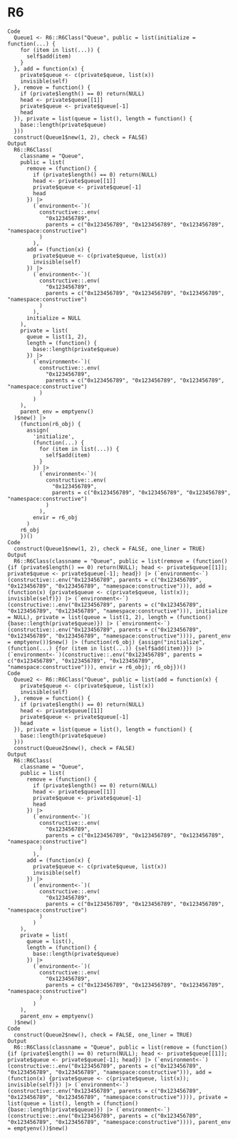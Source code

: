 # R6

    Code
      Queue1 <- R6::R6Class("Queue", public = list(initialize = function(...) {
        for (item in list(...)) {
          self$add(item)
        }
      }, add = function(x) {
        private$queue <- c(private$queue, list(x))
        invisible(self)
      }, remove = function() {
        if (private$length() == 0) return(NULL)
        head <- private$queue[[1]]
        private$queue <- private$queue[-1]
        head
      }), private = list(queue = list(), length = function() {
        base::length(private$queue)
      }))
      construct(Queue1$new(1, 2), check = FALSE)
    Output
      R6::R6Class(
        classname = "Queue",
        public = list(
          remove = (function() {
            if (private$length() == 0) return(NULL)
            head <- private$queue[[1]]
            private$queue <- private$queue[-1]
            head
          }) |>
            (`environment<-`)(
              constructive::.env(
                "0x123456789",
                parents = c("0x123456789", "0x123456789", "0x123456789", "namespace:constructive")
              )
            ),
          add = (function(x) {
            private$queue <- c(private$queue, list(x))
            invisible(self)
          }) |>
            (`environment<-`)(
              constructive::.env(
                "0x123456789",
                parents = c("0x123456789", "0x123456789", "0x123456789", "namespace:constructive")
              )
            ),
          initialize = NULL
        ),
        private = list(
          queue = list(1, 2),
          length = (function() {
            base::length(private$queue)
          }) |>
            (`environment<-`)(
              constructive::.env(
                "0x123456789",
                parents = c("0x123456789", "0x123456789", "0x123456789", "namespace:constructive")
              )
            )
        ),
        parent_env = emptyenv()
      )$new() |>
        (function(r6_obj) {
          assign(
            'initialize',
            (function(...) {
              for (item in list(...)) {
                self$add(item)
              }
            }) |>
              (`environment<-`)(
                constructive::.env(
                  "0x123456789",
                  parents = c("0x123456789", "0x123456789", "0x123456789", "namespace:constructive")
                )
              ),
            envir = r6_obj
          )
        r6_obj
        })()
    Code
      construct(Queue1$new(1, 2), check = FALSE, one_liner = TRUE)
    Output
      R6::R6Class(classname = "Queue", public = list(remove = (function() {if (private$length() == 0) return(NULL); head <- private$queue[[1]]; private$queue <- private$queue[-1]; head}) |> (`environment<-`)(constructive::.env("0x123456789", parents = c("0x123456789", "0x123456789", "0x123456789", "namespace:constructive"))), add = (function(x) {private$queue <- c(private$queue, list(x)); invisible(self)}) |> (`environment<-`)(constructive::.env("0x123456789", parents = c("0x123456789", "0x123456789", "0x123456789", "namespace:constructive"))), initialize = NULL), private = list(queue = list(1, 2), length = (function() {base::length(private$queue)}) |> (`environment<-`)(constructive::.env("0x123456789", parents = c("0x123456789", "0x123456789", "0x123456789", "namespace:constructive")))), parent_env = emptyenv())$new() |> (function(r6_obj) {assign("initialize", (function(...) {for (item in list(...)) {self$add(item)}}) |> (`environment<-`)(constructive::.env("0x123456789", parents = c("0x123456789", "0x123456789", "0x123456789", "namespace:constructive"))), envir = r6_obj); r6_obj})()
    Code
      Queue2 <- R6::R6Class("Queue", public = list(add = function(x) {
        private$queue <- c(private$queue, list(x))
        invisible(self)
      }, remove = function() {
        if (private$length() == 0) return(NULL)
        head <- private$queue[[1]]
        private$queue <- private$queue[-1]
        head
      }), private = list(queue = list(), length = function() {
        base::length(private$queue)
      }))
      construct(Queue2$new(), check = FALSE)
    Output
      R6::R6Class(
        classname = "Queue",
        public = list(
          remove = (function() {
            if (private$length() == 0) return(NULL)
            head <- private$queue[[1]]
            private$queue <- private$queue[-1]
            head
          }) |>
            (`environment<-`)(
              constructive::.env(
                "0x123456789",
                parents = c("0x123456789", "0x123456789", "0x123456789", "namespace:constructive")
              )
            ),
          add = (function(x) {
            private$queue <- c(private$queue, list(x))
            invisible(self)
          }) |>
            (`environment<-`)(
              constructive::.env(
                "0x123456789",
                parents = c("0x123456789", "0x123456789", "0x123456789", "namespace:constructive")
              )
            )
        ),
        private = list(
          queue = list(),
          length = (function() {
            base::length(private$queue)
          }) |>
            (`environment<-`)(
              constructive::.env(
                "0x123456789",
                parents = c("0x123456789", "0x123456789", "0x123456789", "namespace:constructive")
              )
            )
        ),
        parent_env = emptyenv()
      )$new()
    Code
      construct(Queue2$new(), check = FALSE, one_liner = TRUE)
    Output
      R6::R6Class(classname = "Queue", public = list(remove = (function() {if (private$length() == 0) return(NULL); head <- private$queue[[1]]; private$queue <- private$queue[-1]; head}) |> (`environment<-`)(constructive::.env("0x123456789", parents = c("0x123456789", "0x123456789", "0x123456789", "namespace:constructive"))), add = (function(x) {private$queue <- c(private$queue, list(x)); invisible(self)}) |> (`environment<-`)(constructive::.env("0x123456789", parents = c("0x123456789", "0x123456789", "0x123456789", "namespace:constructive")))), private = list(queue = list(), length = (function() {base::length(private$queue)}) |> (`environment<-`)(constructive::.env("0x123456789", parents = c("0x123456789", "0x123456789", "0x123456789", "namespace:constructive")))), parent_env = emptyenv())$new()

